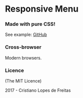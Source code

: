 # Responsive Menu
### Made with pure CSS!

See example: [GitHub](https://cristianolopesdefreitas.github.io/responsive-menu/)

### Cross-browser

Modern browsers.

### Licence

(The MIT Licence)

2017 - Cristiano Lopes de Freitas
